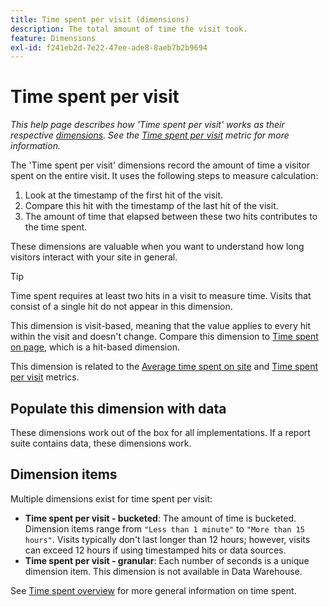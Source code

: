 ```yaml
---
title: Time spent per visit (dimensions)
description: The total amount of time the visit took.
feature: Dimensions
exl-id: f241eb2d-7e22-47ee-ade8-8aeb7b2b9694
---
```

# Time spent per visit

*This help page describes how 'Time spent per visit' works as their respective [dimensions](overview.md). See the [Time spent per visit](../metrics/time-spent-per-visit.md) metric for more information.*

The 'Time spent per visit' dimensions record the amount of time a visitor spent on the entire visit. It uses the following steps to measure calculation:

1. Look at the timestamp of the first hit of the visit.
2. Compare this hit with the timestamp of the last hit of the visit.
3. The amount of time that elapsed between these two hits contributes to the time spent.

These dimensions are valuable when you want to understand how long visitors interact with your site in general.

>[!TIP]
>
>Time spent requires at least two hits in a visit to measure time. Visits that consist of a single hit do not appear in this dimension.

This dimension is visit-based, meaning that the value applies to every hit within the visit and doesn't change. Compare this dimension to [Time spent on page](time-spent-on-page.md), which is a hit-based dimension.

This dimension is related to the [Average time spent on site](../metrics/average-time-on-site.md) and [Time spent per visit](../metrics/time-spent-per-visit.md) metrics.

## Populate this dimension with data

These dimensions work out of the box for all implementations. If a report suite contains data, these dimensions work.

## Dimension items

Multiple dimensions exist for time spent per visit:

* **Time spent per visit - bucketed**: The amount of time is bucketed. Dimension items range from `"Less than 1 minute"` to `"More than 15 hours"`. Visits typically don't last longer than 12 hours; however, visits can exceed 12 hours if using timestamped hits or data sources.
* **Time spent per visit - granular**: Each number of seconds is a unique dimension item. This dimension is not available in Data Warehouse.

See [Time spent overview](../metrics/time-spent.md) for more general information on time spent.
